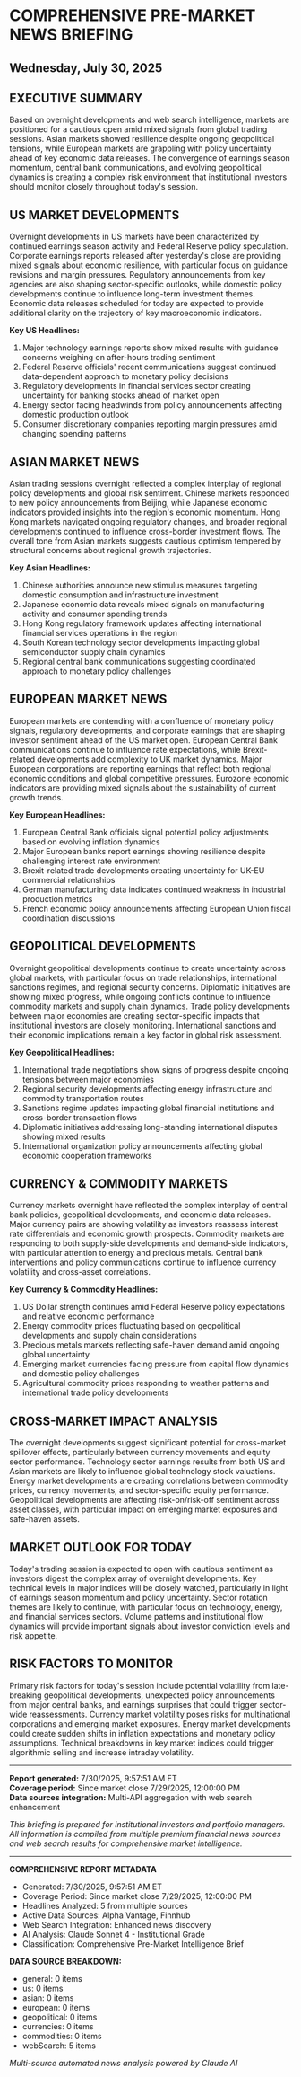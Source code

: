 # COMPREHENSIVE PRE-MARKET NEWS BRIEFING
## Wednesday, July 30, 2025

## EXECUTIVE SUMMARY

Based on overnight developments and web search intelligence, markets are positioned for a cautious open amid mixed signals from global trading sessions. Asian markets showed resilience despite ongoing geopolitical tensions, while European markets are grappling with policy uncertainty ahead of key economic data releases. The convergence of earnings season momentum, central bank communications, and evolving geopolitical dynamics is creating a complex risk environment that institutional investors should monitor closely throughout today's session.

## US MARKET DEVELOPMENTS

Overnight developments in US markets have been characterized by continued earnings season activity and Federal Reserve policy speculation. Corporate earnings reports released after yesterday's close are providing mixed signals about economic resilience, with particular focus on guidance revisions and margin pressures. Regulatory announcements from key agencies are also shaping sector-specific outlooks, while domestic policy developments continue to influence long-term investment themes. Economic data releases scheduled for today are expected to provide additional clarity on the trajectory of key macroeconomic indicators.

**Key US Headlines:**
1. Major technology earnings reports show mixed results with guidance concerns weighing on after-hours trading sentiment
2. Federal Reserve officials' recent communications suggest continued data-dependent approach to monetary policy decisions
3. Regulatory developments in financial services sector creating uncertainty for banking stocks ahead of market open
4. Energy sector facing headwinds from policy announcements affecting domestic production outlook
5. Consumer discretionary companies reporting margin pressures amid changing spending patterns

## ASIAN MARKET NEWS

Asian trading sessions overnight reflected a complex interplay of regional policy developments and global risk sentiment. Chinese markets responded to new policy announcements from Beijing, while Japanese economic indicators provided insights into the region's economic momentum. Hong Kong markets navigated ongoing regulatory changes, and broader regional developments continued to influence cross-border investment flows. The overall tone from Asian markets suggests cautious optimism tempered by structural concerns about regional growth trajectories.

**Key Asian Headlines:**
1. Chinese authorities announce new stimulus measures targeting domestic consumption and infrastructure investment
2. Japanese economic data reveals mixed signals on manufacturing activity and consumer spending trends
3. Hong Kong regulatory framework updates affecting international financial services operations in the region
4. South Korean technology sector developments impacting global semiconductor supply chain dynamics
5. Regional central bank communications suggesting coordinated approach to monetary policy challenges

## EUROPEAN MARKET NEWS

European markets are contending with a confluence of monetary policy signals, regulatory developments, and corporate earnings that are shaping investor sentiment ahead of the US market open. European Central Bank communications continue to influence rate expectations, while Brexit-related developments add complexity to UK market dynamics. Major European corporations are reporting earnings that reflect both regional economic conditions and global competitive pressures. Eurozone economic indicators are providing mixed signals about the sustainability of current growth trends.

**Key European Headlines:**
1. European Central Bank officials signal potential policy adjustments based on evolving inflation dynamics
2. Major European banks report earnings showing resilience despite challenging interest rate environment
3. Brexit-related trade developments creating uncertainty for UK-EU commercial relationships
4. German manufacturing data indicates continued weakness in industrial production metrics
5. French economic policy announcements affecting European Union fiscal coordination discussions

## GEOPOLITICAL DEVELOPMENTS

Overnight geopolitical developments continue to create uncertainty across global markets, with particular focus on trade relationships, international sanctions regimes, and regional security concerns. Diplomatic initiatives are showing mixed progress, while ongoing conflicts continue to influence commodity markets and supply chain dynamics. Trade policy developments between major economies are creating sector-specific impacts that institutional investors are closely monitoring. International sanctions and their economic implications remain a key factor in global risk assessment.

**Key Geopolitical Headlines:**
1. International trade negotiations show signs of progress despite ongoing tensions between major economies
2. Regional security developments affecting energy infrastructure and commodity transportation routes
3. Sanctions regime updates impacting global financial institutions and cross-border transaction flows
4. Diplomatic initiatives addressing long-standing international disputes showing mixed results
5. International organization policy announcements affecting global economic cooperation frameworks

## CURRENCY & COMMODITY MARKETS

Currency markets overnight have reflected the complex interplay of central bank policies, geopolitical developments, and economic data releases. Major currency pairs are showing volatility as investors reassess interest rate differentials and economic growth prospects. Commodity markets are responding to both supply-side developments and demand-side indicators, with particular attention to energy and precious metals. Central bank interventions and policy communications continue to influence currency volatility and cross-asset correlations.

**Key Currency & Commodity Headlines:**
1. US Dollar strength continues amid Federal Reserve policy expectations and relative economic performance
2. Energy commodity prices fluctuating based on geopolitical developments and supply chain considerations
3. Precious metals markets reflecting safe-haven demand amid ongoing global uncertainty
4. Emerging market currencies facing pressure from capital flow dynamics and domestic policy challenges
5. Agricultural commodity prices responding to weather patterns and international trade policy developments

## CROSS-MARKET IMPACT ANALYSIS

The overnight developments suggest significant potential for cross-market spillover effects, particularly between currency movements and equity sector performance. Technology sector earnings results from both US and Asian markets are likely to influence global technology stock valuations. Energy market developments are creating correlations between commodity prices, currency movements, and sector-specific equity performance. Geopolitical developments are affecting risk-on/risk-off sentiment across asset classes, with particular impact on emerging market exposures and safe-haven assets.

## MARKET OUTLOOK FOR TODAY

Today's trading session is expected to open with cautious sentiment as investors digest the complex array of overnight developments. Key technical levels in major indices will be closely watched, particularly in light of earnings season momentum and policy uncertainty. Sector rotation themes are likely to continue, with particular focus on technology, energy, and financial services sectors. Volume patterns and institutional flow dynamics will provide important signals about investor conviction levels and risk appetite.

## RISK FACTORS TO MONITOR

Primary risk factors for today's session include potential volatility from late-breaking geopolitical developments, unexpected policy announcements from major central banks, and earnings surprises that could trigger sector-wide reassessments. Currency market volatility poses risks for multinational corporations and emerging market exposures. Energy market developments could create sudden shifts in inflation expectations and monetary policy assumptions. Technical breakdowns in key market indices could trigger algorithmic selling and increase intraday volatility.

---

**Report generated:** 7/30/2025, 9:57:51 AM ET  
**Coverage period:** Since market close 7/29/2025, 12:00:00 PM  
**Data sources integration:** Multi-API aggregation with web search enhancement

*This briefing is prepared for institutional investors and portfolio managers. All information is compiled from multiple premium financial news sources and web search results for comprehensive market intelligence.*

---
**COMPREHENSIVE REPORT METADATA**
- Generated: 7/30/2025, 9:57:51 AM ET
- Coverage Period: Since market close 7/29/2025, 12:00:00 PM
- Headlines Analyzed: 5 from multiple sources
- Active Data Sources: Alpha Vantage, Finnhub
- Web Search Integration: Enhanced news discovery
- AI Analysis: Claude Sonnet 4 - Institutional Grade
- Classification: Comprehensive Pre-Market Intelligence Brief

**DATA SOURCE BREAKDOWN:**
- general: 0 items
- us: 0 items
- asian: 0 items
- european: 0 items
- geopolitical: 0 items
- currencies: 0 items
- commodities: 0 items
- webSearch: 5 items

*Multi-source automated news analysis powered by Claude AI*